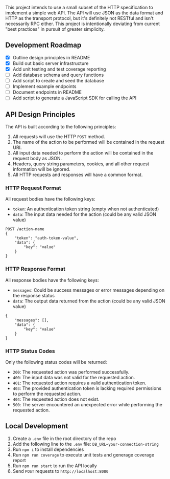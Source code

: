 This project intends to use a small subset of the HTTP specification to implement a simple web API. The API will use JSON as the data format and HTTP as the transport protocol, but it's definitely not RESTful and isn't necessarily RPC either. This project is intentionally deviating from current "best practices" in pursuit of greater simplicity.

## Development Roadmap

- [x] Outline design principles in README
- [x] Build out basic server infrastructure
- [x] Add unit testing and test coverage reporting
- [ ] Add database schema and query functions
- [ ] Add script to create and seed the database
- [ ] Implement example endpoints
- [ ] Document endpoints in README
- [ ] Add script to generate a JavaScript SDK for calling the API

## API Design Principles

The API is built according to the following principles:

1. All requests will use the HTTP `POST` method.
2. The name of the action to be performed will be contained in the request URI.
3. All input data needed to perform the action will be contained in the request body as JSON.
4. Headers, query string parameters, cookies, and all other request information will be ignored.
5. All HTTP requests and responses will have a common format.

### HTTP Request Format

All request bodies have the following keys:

- `token`: An authentication token string (empty when not authenticated)
- `data`: The input data needed for the action (could be any valid JSON value)

```
POST /action-name
{
    "token": "auth-token-value",
    "data": {
        "key": "value"
    }
}
```

### HTTP Response Format

All response bodies have the following keys:

- `messages`: Could be success messages or error messages depending on the response status
- `data`: The output data returned from the action (could be any valid JSON value)

```
{
    "messages": [],
    "data": {
        "key": "value"
    }
}
```

### HTTP Status Codes

Only the following status codes will be returned:

- `200`: The requested action was performed successfully.
- `400`: The input data was not valid for the requested action.
- `401`: The requested action requires a valid authentication token.
- `403`: The provided authentication token is lacking required permissions to perform the requested action.
- `404`: The requested action does not exist.
- `500`: The server encountered an unexpected error while performing the requested action.

## Local Development

1. Create a `.env` file in the root directory of the repo
2. Add the following line to the `.env` file: `DB_URL=your-connection-string`
3. Run `npm i` to install dependencies
4. Run `npm run coverage` to execute unit tests and generage coverage report
5. Run `npm run start` to run the API locally
6. Send `POST` requests to `http://localhost:8080`
